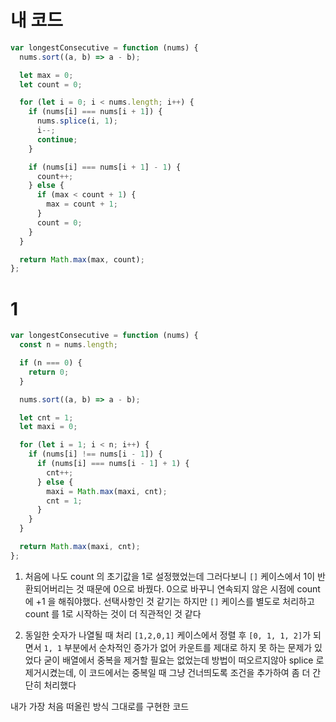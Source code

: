 # 내 코드

```js
var longestConsecutive = function (nums) {
  nums.sort((a, b) => a - b);

  let max = 0;
  let count = 0;

  for (let i = 0; i < nums.length; i++) {
    if (nums[i] === nums[i + 1]) {
      nums.splice(i, 1);
      i--;
      continue;
    }

    if (nums[i] === nums[i + 1] - 1) {
      count++;
    } else {
      if (max < count + 1) {
        max = count + 1;
      }
      count = 0;
    }
  }

  return Math.max(max, count);
};
```

# 1

```js
var longestConsecutive = function (nums) {
  const n = nums.length;

  if (n === 0) {
    return 0;
  }

  nums.sort((a, b) => a - b);

  let cnt = 1;
  let maxi = 0;

  for (let i = 1; i < n; i++) {
    if (nums[i] !== nums[i - 1]) {
      if (nums[i] === nums[i - 1] + 1) {
        cnt++;
      } else {
        maxi = Math.max(maxi, cnt);
        cnt = 1;
      }
    }
  }

  return Math.max(maxi, cnt);
};
```

1. 처음에 나도 count 의 초기값을 1로 설정했었는데
   그러다보니 `[]` 케이스에서 1이 반환되어버리는 것 때문에 0으로 바꿨다.
   0으로 바꾸니 연속되지 않은 시점에 count에 +1 을 해줘야했다.
   선택사항인 것 같기는 하지만 `[]` 케이스를 별도로 처리하고 count 를 1로 시작하는 것이 더 직관적인 것 같다

2. 동일한 숫자가 나열될 때 처리
   `[1,2,0,1]` 케이스에서 정렬 후 `[0, 1, 1, 2]`가 되면서
   `1, 1` 부분에서 순차적인 증가가 없어 카운트를 제대로 하지 못 하는 문제가 있었다
   굳이 배열에서 중복을 제거할 필요는 없었는데 방법이 떠오르지않아 splice 로 제거시켰는데,
   이 코드에서는 중복일 때 그냥 건너띄도록 조건을 추가하여 좀 더 간단히 처리했다

내가 가장 처음 떠올린 방식 그대로를 구현한 코드
